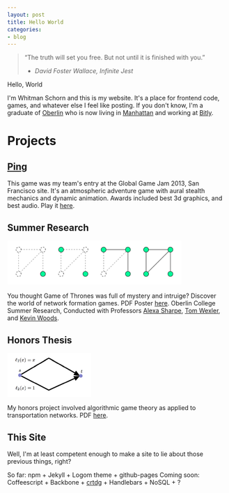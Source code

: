 ```yaml
---
layout: post
title: Hello World
categories:
- blog
---
```


> “The truth will set you free. 
> But not until it is finished with you.” 
> - <cite>David Foster Wallace, Infinite Jest</cite>


Hello, World

I'm Whitman Schorn and this is my website. It's a place for frontend code, games, and whatever else I feel like posting. If you don't know, I'm a graduate of [Oberlin](http://cs.oberlin.edu/) who is now living in [Manhattan](http://media.giphy.com/media/Nfc8nCmlpEXZu/giphy.gif) and working at [Bitly](https://bitly.com/pages/about). 

# Projects

## [Ping](http://globalgamejam.org/2013/ping)

This game was my team's entry at the Global Game Jam 2013, San Francisco site. It's an atmospheric adventure game with aural stealth mechanics and dynamic animation. Awards included best 3d graphics, and best audio. Play it [here](http://techiealex.com/ggj13/ping.html).


## Summer Research

<img src="/wschornPosterSample.png" alt="Poster" style="width: 400px;"/>

You thought Game of Thrones was full of  mystery and intruige? Discover the world of network formation games.  PDF Poster [here](/wschornSummerResearchPoster.pdf). Oberlin College Summer Research, Conducted with Professors [Alexa Sharpe](http://www.cs.oberlin.edu/~asharp/), [Tom Wexler](http://www.cs.oberlin.edu/~twexler/), and [Kevin Woods](http://www.oberlin.edu/faculty/kwoods/). 


## Honors Thesis

<img src="/wschornHonorsSample.png" alt="Poster" style="height: 100px;"/>


My honors project involved algorithmic game theory as applied to transportation networks. PDF [here](/wschornSummerResearchPoster.pdf).


## This Site

Well, I'm at least competent enough to make a site to lie about those previous things, right?

So far: npm + Jekyll + Logom theme + github-pages
Coming soon: Coffeescript + Backbone + [crtdg](http://crtrdg.com/) + Handlebars + NoSQL + ?